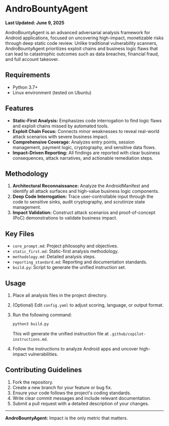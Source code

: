 # AndroBountyAgent

**Last Updated: June 9, 2025**

AndroBountyAgent is an advanced adversarial analysis framework for Android applications, focused on uncovering high-impact, monetizable risks through deep static code review. Unlike traditional vulnerability scanners, AndroBountyAgent prioritizes exploit chains and business logic flaws that can lead to catastrophic outcomes such as data breaches, financial fraud, and full account takeover.

## Requirements

- Python 3.7+
- Linux environment (tested on Ubuntu)

## Features

- **Static-First Analysis:** Emphasizes code interrogation to find logic flaws and exploit chains missed by automated tools.
- **Exploit Chain Focus:** Connects minor weaknesses to reveal real-world attack scenarios with severe business impact.
- **Comprehensive Coverage:** Analyzes entry points, session management, payment logic, cryptography, and sensitive data flows.
- **Impact-Driven Reporting:** All findings are reported with clear business consequences, attack narratives, and actionable remediation steps.

## Methodology

1. **Architectural Reconnaissance:** Analyze the AndroidManifest and identify all attack surfaces and high-value business logic components.
2. **Deep Code Interrogation:** Trace user-controllable input through the code to sensitive sinks, audit cryptography, and scrutinize state management.
3. **Impact Validation:** Construct attack scenarios and proof-of-concept (PoC) demonstrations to validate business impact.

## Key Files

- `core_prompt.md`: Project philosophy and objectives.
- `static_first.md`: Static-first analysis methodology.
- `methodology.md`: Detailed analysis steps.
- `reporting_standard.md`: Reporting and documentation standards.
- `build.py`: Script to generate the unified instruction set.

## Usage

1. Place all analysis files in the project directory.
2. (Optional) Edit `config.yaml` to adjust scoring, language, or output format.
3. Run the following command:

    ```bash
    python3 build.py
    ```

    This will generate the unified instruction file at `.github/copilot-instructions.md`.

4. Follow the instructions to analyze Android apps and uncover high-impact vulnerabilities.

## Contributing Guidelines

1. Fork the repository.
2. Create a new branch for your feature or bug fix.
3. Ensure your code follows the project's coding standards.
4. Write clear commit messages and include relevant documentation.
5. Submit a pull request with a detailed description of your changes.

---

**AndroBountyAgent:** Impact is the only metric that matters.
